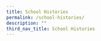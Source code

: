 ```yaml
---
title: School Histories
permalink: /school-histories/
description: ""
third_nav_title: School Histories
---
```

